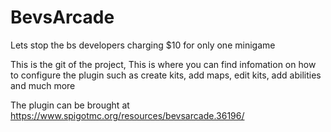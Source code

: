 # BevsArcade
Lets stop the bs developers charging $10 for only one minigame

This is the git of the project, This is where you can find infomation on how to configure the plugin such as create kits, add maps, edit kits, add abilities and much more

The plugin can be brought at https://www.spigotmc.org/resources/bevsarcade.36196/
